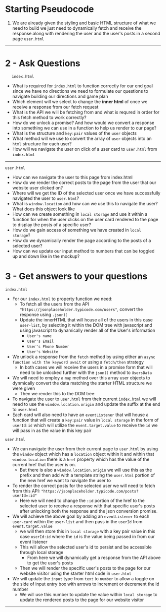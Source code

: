 # Starting Pseudocode

1. We are already given the styling and basic HTML structure of what we need to build we just need to dynamically fetch and receive the response along with rendering the user and the user's posts in a second page `user.html`

---

# 2 - Ask Questions

```
   index.html
```

- What is required for `index.html` to function correctly for our end goal since we have no directions we need to formulate our questions to navigate building our directions and game plan
- Which element will we select to change the **inner html** of once we receive a response from our fetch request
- What is the API we will be fetching from and what is requred in order for this fetch method to work correctly?
- How do we unlock a promise? And how would we convert a response into something we can use in a function to help us render to our page?
- What is the structure and `key:pair` values of the `user` objects
- What method will we use to convert the array of `user` objects into an `html` structure for each user?
- How will we navigate the user on click of a user card to `user.html` from `index.html`

---

```
user.html
```

- How can we navigate the user to this page from index.html
- How do we render the correct posts to the page from the user that our website user clicked on?
- Where will we get the ID of the selected user once we have successfully navigated the user to `user.html`?
- What is `window.location` and how can we use this to navigate the user? What does this object look like
- How can we create something in `local storage` and use it within a function for when the user clicks on the user card rendered to the page to display the posts of a specific user?
- How do we gain access of something we have created in `local storage`?
- How do we dynamically render the page according to the posts of a selected user?
- How can we update our input method to numbers that can be toggled up and down like in the mockup?

# 3 - Get answers to your questions

```
index.html
```

- For our `index.html` to property function we need:
  - To fetch all the users from the API `"https://jsonplaceholder.typicode.com/users"`, convert the response using `.json()`
  - Update the innerHTML that will house all of the users in this case `user-list`, by selecting it within the DOM tree with javascript and using javascript to dynamically render all of the User's information
    - `User's name`
    - `User's Email`
    - `User's Phone Number`
    - `User's Website`
- We unlock a response from the `fetch` method by using either an `async function with the keyword await` or using a `fetch/then` strategy
  - In both cases we will receive the users in a promise form that will need to be unlocked further with the `json()` method to `UsersData`
- We will need to employ a `map` method over this array user objects to dynmically convert the data matching the starter HTML structure we were given
  - Then we render this to the DOM tree
- To navigate the user to `user.html` from their current `index.html` we will need to use the `window.location.origin` and update the suffix at the end to `user.html`
- Each card will also need to have an `eventListener` that will house a function that will create a `key:pair` value in `local storage` in the form of `userId:id` which will utilize the `event.target.value` to receive the `id` we will pass in as the value in this key pair

```
user.html
```

- We can navigate the user from their current page to `user.html` by using the `window` object which has a `location` object within it and within that `window.location` there is a `href` property which has the value of the current href that the user is on.
  - But there is also a `window.location.origin` we will use this as the prefix and then add with a template string the `user.html` portion of the new href we want to navigate the user to
- To render the correct posts for the selected user we will need to fetch from this API: `"https://jsonplaceholder.typicode.com/posts?userId=:id"`
  - Here we will need to change the `:id` portion of the href to the selected user to receive a response with that specific user's posts after unlocking both the response and the json conversion promise.
- We will achieve the above goal by adding an `eventListener` to each `user-card` within the `user-list` and then pass in the `userId` from `event.target.value`
  - we will then store this in `local storage` with a key pair value in this case `userId:id` where the `id` is the value being passed in from our event listener
  - This will allow the selected user's id to persist and be accessible through local storage
    - From here we will dynamically get a response from the API above to get the user's posts
  - Then we will render the specific user's posts to the page for our website visitor using the starter html code in `user.html`
- We will update the `input` type from `text` to `number` to allow a toggle on the side of input entry box with arrows to increment or decrement the id number
  - We will use this number to update the value within `local storage` to update the rendered posts to the page for our website visitor

---

